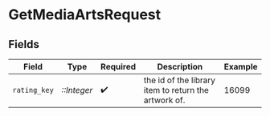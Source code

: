 # GetMediaArtsRequest


## Fields

| Field                                                | Type                                                 | Required                                             | Description                                          | Example                                              |
| ---------------------------------------------------- | ---------------------------------------------------- | ---------------------------------------------------- | ---------------------------------------------------- | ---------------------------------------------------- |
| `rating_key`                                         | *::Integer*                                          | :heavy_check_mark:                                   | the id of the library item to return the artwork of. | 16099                                                |